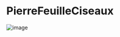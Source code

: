 # PierreFeuilleCiseaux

![image](https://user-images.githubusercontent.com/65620947/181365704-d3cf1d8b-eb8a-4fc2-ab7d-c7d1658c7319.png)
